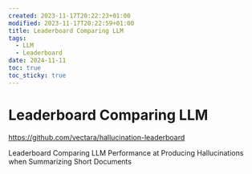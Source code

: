 ```yaml
---
created: 2023-11-17T20:22:23+01:00
modified: 2023-11-17T20:22:59+01:00
title: Leaderboard Comparing LLM
tags:
  - LLM
  - Leaderboard
date: 2024-11-11
toc: true
toc_sticky: true
---
```


# Leaderboard Comparing LLM

<https://github.com/vectara/hallucination-leaderboard>

Leaderboard Comparing LLM Performance at Producing Hallucinations when Summarizing Short Documents
